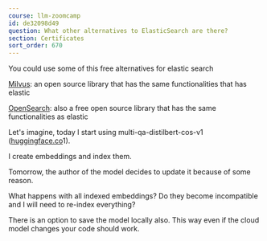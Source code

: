 ```yaml
---
course: llm-zoomcamp
id: de32098d49
question: What other alternatives to ElasticSearch are there?
section: Certificates
sort_order: 670
---
```


You could use some of this free alternatives for elastic search

[Milvus](https://milvus.io/): an open source library that has the same functionalities that has elastic

[OpenSearch](https://opensearch.org/): also a free open source library that has the same functionalities as elastic

Let's imagine, today I start using multi-qa-distilbert-cos-v1  ([huggingface.co](https://huggingface.co/sentence-transformers/multi-qa-distilbert-cos-v)1).

I create embeddings and index them.

Tomorrow, the author of the model decides to update it because of some reason.

What happens with all indexed embeddings? Do they become incompatible and I will need to re-index everything?

There is an option to save the model locally also. This way even if the cloud model changes your code should work.

